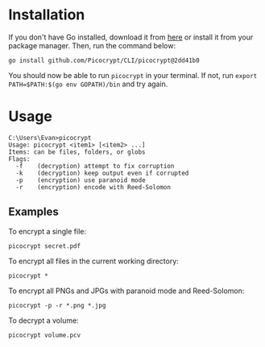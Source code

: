 # Installation
If you don't have Go installed, download it from <a href="https://go.dev/dl/">here</a> or install it from your package manager. Then, run the command below:
```
go install github.com/Picocrypt/CLI/picocrypt@2dd41b0
```
You should now be able to run `picocrypt` in your terminal. If not, run `export PATH=$PATH:$(go env GOPATH)/bin` and try again.
# Usage
```
C:\Users\Evan>picocrypt
Usage: picocrypt <item1> [<item2> ...]
Items: can be files, folders, or globs
Flags:
  -f    (decryption) attempt to fix corruption
  -k    (decryption) keep output even if corrupted
  -p    (encryption) use paranoid mode
  -r    (encryption) encode with Reed-Solomon
```
## Examples
To encrypt a single file:
```
picocrypt secret.pdf
```
To encrypt all files in the current working directory:
```
picocrypt *
```
To encrypt all PNGs and JPGs with paranoid mode and Reed-Solomon:
```
picocrypt -p -r *.png *.jpg
```
To decrypt a volume:
```
picocrypt volume.pcv
```
